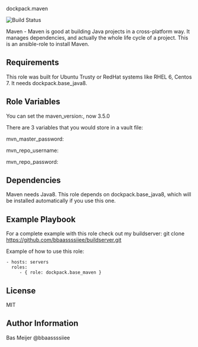 
dockpack.maven


![Build Status](https://api.travis-ci.org/dockpack/base_maven.svg)

Maven - Maven is good at building Java projects in a cross-platform way. It manages dependencies, and actually the whole life cycle of a project. This is an ansible-role to install Maven.

Requirements
------------

This role was built for Ubuntu Trusty or RedHat systems like RHEL 6, Centos 7. It needs dockpack.base_java8.

Role Variables
--------------
You can set the maven\_version:, now 3.5.0

There are 3 variables that you would store in a vault file:

mvn\_master\_password:

mvn\_repo\_username:

mvn\_repo\_password:


Dependencies
------------

Maven needs Java8. This role depends on dockpack.base_java8, which will be installed automatically if you use this one.



Example Playbook
----------------
For a complete example with this role check out my buildserver:
git clone https://github.com/bbaassssiiee/buildserver.git

Example of how to use this role:

    - hosts: servers
      roles:
         - { role: dockpack.base_maven }

License
-------

MIT

Author Information
------------------
Bas Meijer @bbaassssiiee
